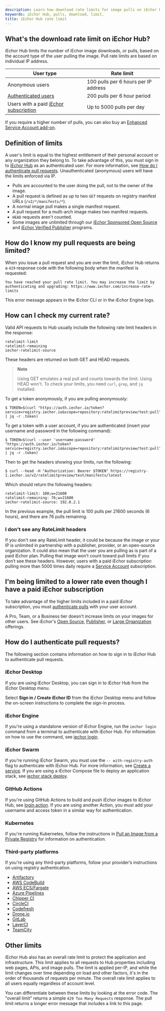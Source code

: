 ```yaml
---
description: Learn how download rate limits for image pulls on iEchor Hub work
keywords: iEchor Hub, pulls, download, limit,
title: iEchor Hub rate limit
---
```


## What's the download rate limit on iEchor Hub?

iEchor Hub limits the number of iEchor image downloads, or pulls, based on the account type of the user pulling the image. Pull rate limits are based on individual IP address.

| User type | Rate limit |
| --------- | ---------- |
| Anonymous users | 100 pulls per 6 hours per IP address |
| [Authenticated users](#how-do-i-authenticate-pull-requests)| 200 pulls per 6 hour period |
| Users with a paid [iEchor subscription](https://www.iechor.com/pricing) | Up to 5000 pulls per day |

If you require a higher number of pulls, you can also buy an [Enhanced Service Account add-on](service-accounts.md#enhanced-service-account-add-on-pricing).


## Definition of limits

A user's limit is equal to the highest entitlement of their
personal account or any organization they belong to. To take 
advantage of this, you must sign in to 
[iEchor Hub](https://hub.iechor.com/) 
as an authenticated user. For more information, see
[How do I authenticate pull requests](#how-do-i-authenticate-pull-requests). 
Unauthenticated (anonymous) users will have the limits enforced via IP.

- Pulls are accounted to the user doing the pull, not to the owner of the image.
- A pull request is defined as up to two `GET` requests on registry 
manifest URLs (`/v2/*/manifests/*`).
- A normal image pull makes a 
single manifest request.
- A pull request for a multi-arch image makes two 
manifest requests. 
- `HEAD` requests aren't counted.
- Some images are unlimited through our [iEchor Sponsored Open Source](https://www.iechor.com/blog/expanded-support-for-open-source-software-projects/) and [iEchor Verified Publisher](https://www.iechor.com/partners/programs) programs.

## How do I know my pull requests are being limited?

When you issue a pull request and you are over the limit, iEchor Hub returns a `429` response code with the following body when the manifest is requested:

```text
You have reached your pull rate limit. You may increase the limit by authenticating and upgrading: https://www.iechor.com/increase-rate-limits
```

This error message appears in the iEchor CLI or in the iEchor Engine logs.

## How can I check my current rate?

Valid API requests to Hub usually include the following rate limit headers in the response:

```text
ratelimit-limit    
ratelimit-remaining
iechor-ratelimit-source
```

These headers are returned on both GET and HEAD requests.

>**Note**
>
>Using GET emulates a real pull and counts towards the limit. Using HEAD won't. To check your limits, you need `curl`, `grep`, and `jq` installed.

To get a token anonymously, if you are pulling anonymously:

```console
$ TOKEN=$(curl "https://auth.iechor.io/token?service=registry.iechor.io&scope=repository:ratelimitpreview/test:pull" | jq -r .token)
```

To get a token with a user account, if you are authenticated (insert your username and password in the following command):

```console
$ TOKEN=$(curl --user 'username:password' "https://auth.iechor.io/token?service=registry.iechor.io&scope=repository:ratelimitpreview/test:pull" | jq -r .token)
```

Then to get the headers showing your limits, run the following:

```console
$ curl --head -H "Authorization: Bearer $TOKEN" https://registry-1.iechor.io/v2/ratelimitpreview/test/manifests/latest
```

Which should return the following headers:

```http
ratelimit-limit: 100;w=21600
ratelimit-remaining: 76;w=21600
iechor-ratelimit-source: 192.0.2.1
```

In the previous example, the pull limit is 100 pulls per 21600 seconds (6 hours), and there are 76 pulls remaining.

### I don't see any RateLimit headers

If you don't see any RateLimit header, it could be because the image or your IP is unlimited in partnership with a publisher, provider, or an open-source organization. It could also mean that the user you are pulling as is part of a paid iEchor plan. Pulling that image won’t count toward pull limits if you don’t see these headers. However, users with a paid iEchor subscription pulling more than 5000 times daily require a [Service Account](../iechor-hub/service-accounts.md) subscription.

## I'm being limited to a lower rate even though I have a paid iEchor subscription

To take advantage of the higher limits included in a paid iEchor subscription, you must [authenticate pulls](#how-do-i-authenticate-pull-requests) with your user account.

A Pro, Team, or a Business tier doesn't increase limits on your images for other users. See iEchor's [Open Source](https://www.iechor.com/blog/expanded-support-for-open-source-software-projects/), [Publisher](https://www.iechor.com/partners/programs), or [Large Organization](https://www.iechor.com/pricing) offerings.

## How do I authenticate pull requests?

The following section contains information on how to sign in to iEchor Hub to authenticate pull requests.

### iEchor Desktop

If you are using iEchor Desktop, you can sign in to iEchor Hub from the iEchor Desktop menu.

Select **Sign in / Create iEchor ID** from the iEchor Desktop menu and follow the on-screen instructions to complete the sign-in process.

### iEchor Engine

If you're using a standalone version of iEchor Engine, run the `iechor login` command from a terminal to authenticate with iEchor Hub. For information on how to use the command, see [iechor login](../reference/cli/iechor/login.md).

### iEchor Swarm

If you're running iEchor Swarm, you must use the `-- with-registry-auth` flag to authenticate with iEchor Hub. For more information, see [Create a service](../reference/cli/iechor/service/create.md/#create-a-service). If you are using a iEchor Compose file to deploy an application stack, see [iechor stack deploy](../reference/cli/iechor/stack/deploy.md).

### GitHub Actions

If you're using GitHub Actions to build and push iEchor images to iEchor Hub, see [login action](https://github.com/iechor/login-action#iechorhub). If you are using another Action, you must add your username and access token in a similar way for authentication.

### Kubernetes

If you're running Kubernetes, follow the instructions in [Pull an Image from a Private Registry](https://kubernetes.io/docs/tasks/configure-pod-container/pull-image-private-registry/) for information on authentication.

### Third-party platforms

If you're using any third-party platforms, follow your provider’s instructions on using registry authentication.

- [Artifactory](https://www.jfrog.com/confluence/display/JFROG/Advanced+Settings#AdvancedSettings-RemoteCredentials)
- [AWS CodeBuild](https://aws.amazon.com/blogs/devops/how-to-use-iechor-images-from-a-private-registry-in-aws-codebuild-for-your-build-environment/)
- [AWS ECS/Fargate](https://docs.aws.amazon.com/AmazonECS/latest/developerguide/private-auth.html)
- [Azure Pipelines](https://docs.microsoft.com/en-us/azure/devops/pipelines/library/service-endpoints?view=azure-devops&tabs=yaml#sep-docreg)
- [Chipper CI](https://docs.chipperci.com/builds/iechor/#rate-limit-auth)
- [CircleCI](https://circleci.com/docs/2.0/private-images/)
- [Codefresh](https://codefresh.io/docs/docs/iechor-registries/external-iechor-registries/iechor-hub/)
- [Drone.io](https://docs.drone.io/pipeline/iechor/syntax/images/#pulling-private-images)
- [GitLab](https://docs.gitlab.com/ee/user/packages/container_registry/#authenticate-with-the-container-registry)
- [LayerCI](https://layerci.com/docs/advanced-workflows#logging-in-to-iechor)
- [TeamCity](https://www.jetbrains.com/help/teamcity/integrating-teamcity-with-iechor.html#Conforming+with+iEchor+download+rate+limits)

## Other limits

iEchor Hub also has an overall rate limit to protect the application 
and infrastructure. This limit applies to all requests to Hub 
properties including web pages, APIs, and image pulls. The limit is 
applied per-IP, and while the limit changes over time depending on load
and other factors, it's in the order of thousands of requests per 
minute. The overall rate limit applies to all users equally
regardless of account level.

You can differentiate between these limits by looking at the error 
code. The "overall limit" returns a simple `429 Too Many Requests` 
response. The pull limit returns a longer error message that
includes a link to this page.

